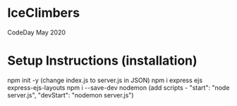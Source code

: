 # IceClimbers
CodeDay May 2020

# Setup Instructions (installation)
npm init -y
 (change index.js to server.js in JSON)
npm i express ejs express-ejs-layouts
npm i --save-dev nodemon
 (add scripts - "start": "node server.js", "devStart": "nodemon server.js")
